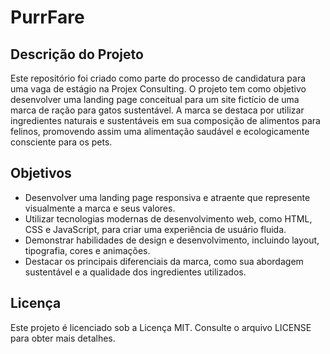 # PurrFare

## Descrição do Projeto
Este repositório foi criado como parte do processo de candidatura para uma vaga de estágio na Projex Consulting. O projeto tem como objetivo desenvolver uma landing page conceitual para um site fictício de uma marca de ração para gatos sustentável. A marca se destaca por utilizar ingredientes naturais e sustentáveis em sua composição de alimentos para felinos, promovendo assim uma alimentação saudável e ecologicamente consciente para os pets.

## Objetivos
- Desenvolver uma landing page responsiva e atraente que represente visualmente a marca e seus valores.
- Utilizar tecnologias modernas de desenvolvimento web, como HTML, CSS e JavaScript, para criar uma experiência de usuário fluida.
- Demonstrar habilidades de design e desenvolvimento, incluindo layout, tipografia, cores e animações.
- Destacar os principais diferenciais da marca, como sua abordagem sustentável e a qualidade dos ingredientes utilizados.

## Licença
Este projeto é licenciado sob a Licença MIT. Consulte o arquivo LICENSE para obter mais detalhes.
